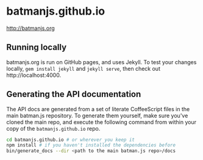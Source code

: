 batmanjs.github.io
==================

http://batmanjs.org


## Running locally

batmanjs.org is run on GitHub pages, and uses Jekyll.
To test your changes locally, `gem install jekyll` and `jekyll serve`, then check out http://localhost:4000.

## Generating the API documentation

The API docs are generated from a set of literate CoffeeScript files in the main batman.js repository.
To generate them yourself, make sure you've cloned the main repo, and execute the following command from within your copy of the `batmanjs.github.io` repo.

```bash
cd batmanjs.github.io # or wherever you keep it
npm install # if you haven't installed the dependencies before
bin/generate_docs --dir <path to the main batman.js repo>/docs
```
